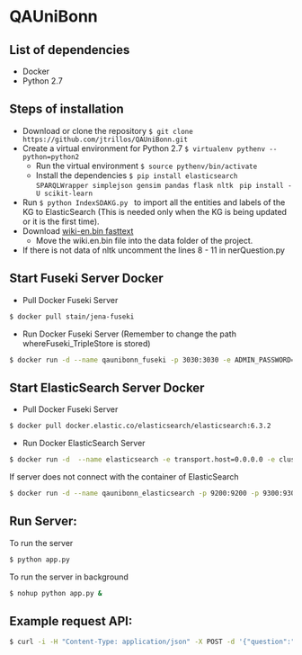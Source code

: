 # QAUniBonn

## List of dependencies
- Docker
- Python 2.7

## Steps of installation
- Download or clone the repository ```$ git clone https://github.com/jtrillos/QAUniBonn.git ```
- Create a virtual environment for Python 2.7 ```$ virtualenv pythenv --python=python2  ```
	- Run the virtual environment ```$ source pythenv/bin/activate```
	- Install the dependencies ```$ pip install elasticsearch SPARQLWrapper simplejson gensim pandas flask nltk ```
		```pip install -U scikit-learn```
- Run ```$ python IndexSDAKG.py ``` to import all the entities and labels of the KG to ElasticSearch (This is needed only when the KG is being updated or it is the first time).
- Download [wiki-en.bin fasttext](https://s3-us-west-1.amazonaws.com/fasttext-vectors/wiki.en.zip)
	- Move the wiki.en.bin file into the data folder of the project.
- If there is not data of nltk uncomment the lines 8 - 11 in nerQuestion.py

## Start Fuseki Server Docker
- Pull Docker Fuseki Server 
```sh
$ docker pull stain/jena-fuseki
```
- Run Docker Fuseki Server (Remember to change the path whereFuseki_TripleStore is stored)
```sh
$ docker run -d --name qaunibonn_fuseki -p 3030:3030 -e ADMIN_PASSWORD=robot -v /path/to/Docker/Fuseki_TripleStore/:/fuseki/ -it stain/jena-fuseki
```

## Start ElasticSearch Server Docker
- Pull Docker Fuseki Server 
```sh
$ docker pull docker.elastic.co/elasticsearch/elasticsearch:6.3.2
```
- Run Docker ElasticSearch Server
```sh
$ docker run -d  --name elasticsearch -e transport.host=0.0.0.0 -e cluster.name=elasticsearch -e http.host=0.0.0.0 -e xpack.security.enabled=false -it docker.elastic.co/elasticsearch/elasticsearch:6.3.2
```

If server does not connect with the container of ElasticSearch
```sh
$ docker run -d --name qaunibonn_elasticsearch -p 9200:9200 -p 9300:9300 -e "discovery.type=single-node" docker.elastic.co/elasticsearch/elasticsearch:6.3.2
```

## Run Server:
To run the server
```sh
$ python app.py
```

To run the server in background
```sh
$ nohup python app.py &
```

## Example request API:
```sh
$ curl -i -H "Content-Type: application/json" -X POST -d '{"question":"Where is SDA?"}' http://localhost:8000/ask
```